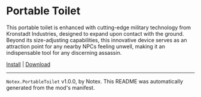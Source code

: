 # Portable Toilet

This portable toilet is enhanced with cutting-edge military technology from Kronstadt Industries, designed to expand upon contact with the ground. Beyond its size-adjusting capabilities, this innovative device serves as an attraction point for any nearby NPCs feeling unwell, making it an indispensable tool for any discerning assassin.

[Install](https://hitman-resources.netlify.app/smf-install-link/https://github.com/Notexe/h3-portable-toilet/releases/latest/download/mod.framework.zip) | [Download](https://github.com/Notexe/h3-portable-toilet/releases/latest/download/mod.framework.zip)

---

`Notex.PortableToilet` v1.0.0, by Notex. This README was automatically generated from the mod's manifest.
